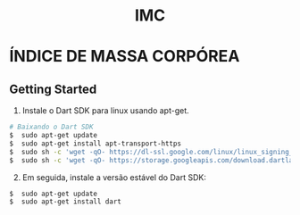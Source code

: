 <h1 align="center">
  IMC
 </h1>

# ÍNDICE DE MASSA CORPÓREA


## Getting Started
1. Instale o Dart SDK para linux usando apt-get.
``` bash
# Baixando o Dart SDK 
$  sudo apt-get update
$  sudo apt-get install apt-transport-https
$  sudo sh -c 'wget -qO- https://dl-ssl.google.com/linux/linux_signing_key.pub | apt-key add -'
$  sudo sh -c 'wget -qO- https://storage.googleapis.com/download.dartlang.org/linux/debian/dart_stable.list > /etc/apt/sources.list.d/dart_stable.list'
```

2. Em seguida, instale a versão estável do Dart SDK:
``` bash
$  sudo apt-get update
$  sudo apt-get install dart
```
